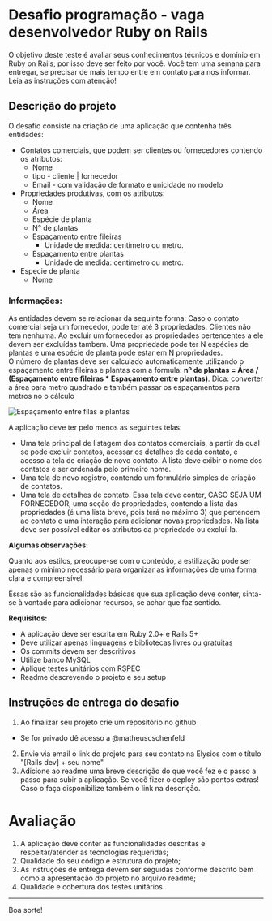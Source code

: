 # Desafio programação - vaga desenvolvedor Ruby on Rails

O objetivo deste teste é avaliar seus conhecimentos técnicos e domínio em Ruby on Rails, por isso deve ser feito por você. Você tem uma semana para entregar, se precisar de mais tempo entre em contato para nos informar. Leia as instruções com atenção!

## Descrição do projeto

O desafio consiste na criação de uma aplicação que contenha três entidades:
 - Contatos comerciais, que podem ser clientes ou fornecedores contendo os atributos:
    - Nome
    - tipo - cliente | fornecedor
    - Email - com validação de formato e unicidade no modelo
 - Propriedades produtivas, com os atributos:
    - Nome
    - Área
    - Espécie de planta
    - N° de plantas
    - Espaçamento entre fileiras 
      - Unidade de medida: centímetro ou metro.
    - Espaçamento entre plantas
      - Unidade de medida: centímetro ou metro.
 - Especie de planta
    - Nome

### Informações: 
As entidades devem se relacionar da seguinte forma: Caso o contato comercial seja um fornecedor, pode ter até 3 propriedades. Clientes não tem nenhuma.
Ao excluir um fornecedor as propriedades pertencentes a ele devem ser excluídas tambem.
Uma propriedade pode ter N espécies de plantas e uma espécie de planta pode estar em N propriedades.      
O número de plantas deve ser calculado automaticamente utilizando o espaçamento entre fileiras e plantas com a fórmula: <b>nº de plantas = Área / (Espaçamento entre fileiras * Espaçamento entre plantas)</b>. Dica: converter a área para metro quadrado e também passar os espaçamentos para metros no o cálculo

![Espaçamento entre filas e plantas](espaço-entre-plantas-.jpeg)

A aplicação deve ter pelo menos as seguintes telas:
- Uma tela principal de listagem dos contatos comerciais, a partir da qual se pode excluir contatos, acessar os detalhes de cada contato, e acesso a tela de criação de novo contato. A lista deve exibir o nome dos contatos e ser ordenada pelo primeiro nome.
- Uma tela de novo registro, contendo um formulário simples de criação de contatos.
- Uma tela de detalhes de contato. Essa tela deve conter, CASO SEJA UM FORNECEDOR, uma seção de propriedades, contendo a lista das propriedades (é uma lista breve, pois terá no máximo 3) que pertencem ao contato e uma interação para adicionar novas propriedades. Na lista deve ser possível editar os atributos da propriedade ou excluí-la.

**Algumas observações:**

Quanto aos estilos, preocupe-se com o conteúdo, a estilização pode ser apenas o mínimo necessário para organizar as informações de uma forma clara e compreensível.

Essas são as funcionalidades básicas que sua aplicação deve conter, sinta-se à vontade para adicionar recursos, se achar que faz sentido.

**Requisitos:**

- A aplicação deve ser escrita em Ruby 2.0+ e Rails 5+
- Deve utilizar apenas linguagens e bibliotecas livres ou gratuitas
- Os commits devem ser descritivos
- Utilize banco MySQL
- Aplique testes unitários com RSPEC
- Readme descrevendo o projeto e seu setup

## Instruções de entrega do desafio

1. Ao finalizar seu projeto crie um repositório no github
 - Se for privado dê acesso a @matheuscschenfeld
2. Envie via email o link do projeto para seu contato na Elysios com o título "[Rails dev] + seu nome"
3. Adicione ao readme uma breve descrição do que você fez e o passo a passo para subir a aplicação. Se você fizer o deploy são pontos extras! Caso o faça disponibilize também o link na descrição.


# Avaliação

1. A aplicação deve conter as funcionalidades descritas e respeitar/atender as tecnologias requeridas;
2. Qualidade do seu código e estrutura do projeto;
3. As instruções de entrega devem ser seguidas conforme descrito bem como a apresentação do projeto no arquivo readme;
4. Qualidade e cobertura dos testes unitários.

---

Boa sorte!
